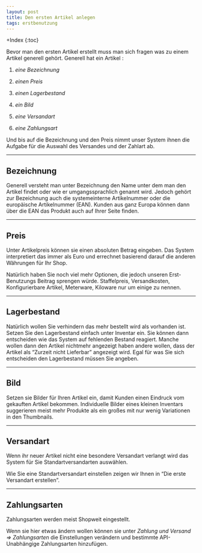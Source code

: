 ```yaml
---
layout: post
title: Den ersten Artikel anlegen
tags: erstbenutzung
---
```



+Index
{:toc}


Bevor man den ersten Artikel erstellt muss man sich fragen was zu einem Artikel generell gehört.
Generell hat ein Artikel :


1. *eine Bezeichnung*


2. *einen Preis*


3. *einen Lagerbestand* 


4. *ein Bild*


5. *eine Versandart*


6. *eine Zahlungsart*


Und bis auf die Bezeichnung und den Preis nimmt unser System ihnen die Aufgabe für die Auswahl des Versandes und der Zahlart ab. 


---


## Bezeichnung 


Generell versteht man unter Bezeichnung den Name unter dem man den Artikel findet oder wie er umgangssprachlich genannt wird.
Jedoch gehört zur Bezeichnung auch die systemeinterne Artikelnummer oder die europäische Artikelnummer (EAN).
Kunden aus ganz Europa können dann über die EAN das Produkt auch auf Ihrer Seite finden.


---


 ## Preis 


Unter Artikelpreis können sie einen absoluten Betrag eingeben.
Das System interpretiert das immer als Euro und errechnet basierend darauf die anderen Währungen für Ihr Shop.


Natürlich haben Sie noch viel mehr Optionen, die jedoch unseren Erst-Benutzungs Beitrag sprengen würde. Staffelpreis, Versandkosten, Konfigurierbare Artikel, Meterware, Kiloware nur um einige zu nennen.


---


## Lagerbestand


Natürlich wollen Sie verhindern das mehr bestellt wird als vorhanden ist.
Setzen Sie den Lagerbestand einfach unter Inventar ein.
Sie können dann entscheiden wie das System auf fehlenden Bestand reagiert.
Manche wollen dann den Artikel nichtmehr angezeigt haben andere wollen, dass der Artikel als “Zurzeit nicht Lieferbar” angezeigt wird.
Egal für was Sie sich entscheiden den Lagerbestand müssen Sie angeben.


---


## Bild


Setzen sie Bilder für Ihren Artikel ein, damit Kunden einen Eindruck vom gekauften Artikel bekommen.
Individuelle Bilder eines kleinen Inventars suggerieren meist mehr Produkte als ein großes mit nur wenig Variationen in den Thumbnails.


---


## Versandart


Wenn ihr neuer Artikel nicht eine besondere Versandart verlangt wird das System für Sie Standartversandarten auswählen.


Wie Sie eine Standartversandart einstellen zeigen wir Ihnen in “Die erste Versandart erstellen”. 


---


## Zahlungsarten


Zahlungsarten werden meist Shopweit eingestellt.


Wenn sie hier etwas ändern wollen können sie unter *Zahlung und Versand ⇒ Zahlungsarten*
die Einstellungen verändern und bestimmte API-Unabhängige Zahlungsarten hinzufügen.
